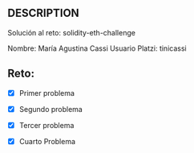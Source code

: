 ## DESCRIPTION

Solución al reto: solidity-eth-challenge

Nombre: María Agustina Cassi
Usuario Platzi: tinicassi

## Reto:

- [x] Primer problema
- [x] Segundo problema
- [x] Tercer problema
- [x] Cuarto Problema

